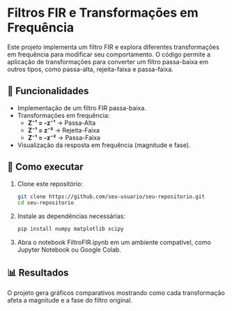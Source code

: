 # Filtros FIR e Transformações em Frequência

Este projeto implementa um filtro FIR e explora diferentes transformações em frequência para modificar seu comportamento. O código permite a aplicação de transformações para converter um filtro passa-baixa em outros tipos, como passa-alta, rejeita-faixa e passa-faixa.

## 📌 Funcionalidades
- Implementação de um filtro FIR passa-baixa.
- Transformações em frequência:
  - **Z⁻¹ = -z⁻¹** → Passa-Alta
  - **Z⁻¹ = z⁻²** → Rejeita-Faixa
  - **Z⁻¹ = -z⁻²** → Passa-Faixa
- Visualização da resposta em frequência (magnitude e fase).

## 🚀 Como executar
1. Clone este repositório:
   ```bash
   git clone https://github.com/seu-usuario/seu-repositorio.git
   cd seu-repositorio
   ```
2. Instale as dependências necessárias:
   ```bash
   pip install numpy matplotlib scipy
   ```
3. Abra o notebook FiltroFIR.ipynb em um ambiente compatível, como Jupyter Notebook ou Google Colab.

## 📊 Resultados
O projeto gera gráficos comparativos mostrando como cada transformação afeta a magnitude e a fase do filtro original.




